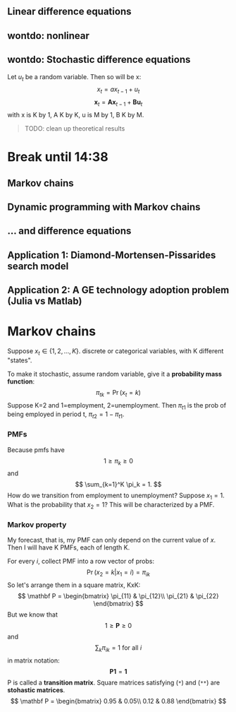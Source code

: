 ## Linear difference equations
## wontdo: nonlinear
## wontdo: Stochastic difference equations
Let $u_t$ be a random variable. Then so will be x:
$$
x_t = a x_{t-1} + u_t
$$
$$
\mathbf x_{t} = \mathbf A \mathbf x_{t-1} + \mathbf B \mathbf u_{t}
$$
with x is K by 1, A K by K, u is M by 1, B K by M.
> TODO: clean up theoretical results

# Break until 14:38

## Markov chains
## Dynamic programming with Markov chains
## ... and difference equations
## Application 1: Diamond-Mortensen-Pissarides search model
## Application 2: A GE technology adoption problem (Julia vs Matlab)

# Markov chains
Suppose $x_t\in \{1, 2, ..., K\}$. discrete or categorical variables, with K different "states".

To make it stochastic, assume random variable, give it a **probability mass function**:
$$
\pi_{tk} = \Pr(x_t = k)
$$
Suppose K=2 and 1=employment, 2=unemployment. Then $\pi_{t1}$ is the prob of being employed in period t, $\pi_{t2} = 1-\pi_{t1}$.

### PMFs
Because pmfs have
$$
1\ge \pi_k
 \ge 0
$$
and 
$$
\sum_{k=1}^K \pi_k = 1.
$$
How do we transition from employment to unemployment? Suppose $x_1 = 1$. What is the probability that $x_2 = 1$? This will be characterized by a PMF.

### Markov property 
My forecast, that is, my PMF can only depend on the current value of $x$. Then I will have K PMFs, each of length K.

For every $i$, collect PMF into a row vector of probs:
$$
\Pr(x_2 = k| x_1=i) = \pi_{ik}
$$
So let's arrange them in a square matrix, KxK:
$$
\mathbf P = 
\begin{bmatrix}
\pi_{11} & \pi_{12}\\
\pi_{21} & \pi_{22}
\end{bmatrix}
$$
But we know that
$$
1 \ge \mathbf P \ge 0\tag{*}
$$
and
$$
\sum_k \pi_{ik}
 = 1 \text{ for all } i$$
in matrix notation:
 $$
 \mathbf P \mathbf 1 = \mathbf 1 \tag{**}
 $$
P is called a **transition matrix**. Square matrices satisfying (`*`) and (`**`) are **stohastic matrices**.
$$
\mathbf P = 
\begin{bmatrix}
0.95 & 0.05\\
0.12 & 0.88
\end{bmatrix}
$$